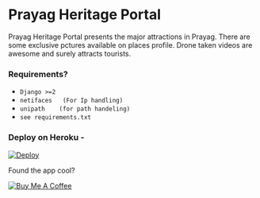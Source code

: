 # Prayag Heritage Portal

Prayag Heritage Portal presents the major attractions in Prayag. There are some exclusive pctures available on places   profile. Drone taken videos are awesome and surely attracts tourists.


### Requirements?

   - `Django >=2`
   - `netifaces   (For Ip handling)` 
   - `unipath    (for path handeling)` 
   - `see requirements.txt`



### Deploy on Heroku - 

[![Deploy](https://www.herokucdn.com/deploy/button.png)](https://heroku.com/deploy)

Found the app cool? 

<a href="https://www.buymeacoffee.com/dbads" target="_blank"><img src="https://www.buymeacoffee.com/assets/img/custom_images/orange_img.png" alt="Buy Me A Coffee" style="height: auto !important;width: auto !important;" ></a>
